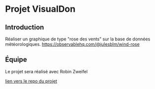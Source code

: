 # Projet VisualDon

## Introduction 
Réaliser un graphique de type "rose des vents" sur la base de données météorologiques. https://observablehq.com/@julesblm/wind-rose

## Équipe
Le projet sera réalisé avec Robin Zweifel

<a href="https://github.com/zweiro/WindRose">lien vers le repo du projet</a>

